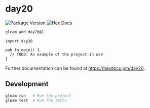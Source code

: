 # day20

[![Package Version](https://img.shields.io/hexpm/v/day20)](https://hex.pm/packages/day20)
[![Hex Docs](https://img.shields.io/badge/hex-docs-ffaff3)](https://hexdocs.pm/day20/)

```sh
gleam add day20@1
```
```gleam
import day20

pub fn main() {
  // TODO: An example of the project in use
}
```

Further documentation can be found at <https://hexdocs.pm/day20>.

## Development

```sh
gleam run   # Run the project
gleam test  # Run the tests
```
